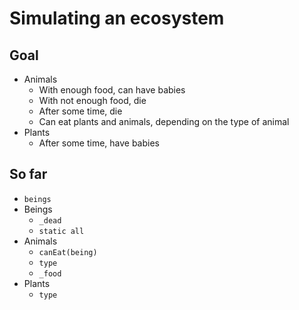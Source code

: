 # Simulating an ecosystem
## Goal
- Animals
  - With enough food, can have babies
  - With not enough food, die
  - After some time, die
  - Can eat plants and animals, depending on the type of animal
- Plants
  - After some time, have babies
## So far
- `beings`
- Beings
  - `_dead`
  - `static all`
- Animals
  - `canEat(being)`
  - `type`
  - `_food`
- Plants
  - `type`